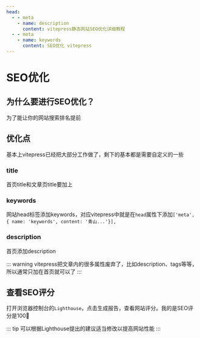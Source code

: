 ```yaml
---
head:
  - - meta
    - name: description
      content: vitepress静态网站SEO优化详细教程
  - - meta
    - name: keywords
      content: SEO优化 vitepress
---
```


# SEO优化

## 为什么要进行SEO优化？

为了能让你的网站搜索排名提前

## 优化点

基本上vitepress已经把大部分工作做了，剩下的基本都是需要自定义的一些

### title

首页title和文章页title要加上

### keywords

网站head标签添加keywords，对应vitepress中就是在`head`属性下添加`['meta', { name: 'keywords', content: '青山...'}],`

### description

首页添加description

::: warning
vitepress把文章内的很多属性废弃了，比如description、tags等等，所以通常只加在首页就可以了
:::

## 查看SEO评分

打开浏览器控制台的`Lighthouse`，点击生成报告，查看网站评分。我的是SEO评分是100🤭

::: tip
可以根据Lighthouse提出的建议适当修改以提高网站性能
:::
